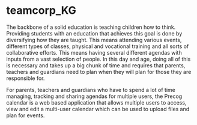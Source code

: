 # teamcorp_KG

The backbone of a solid education is teaching children how to think. Providing students with an education that achieves this goal is done by diversifying how they are taught. This means attending various events, different types of classes, physical and vocational training and all sorts of collaborative efforts. This means having several different agendas with inputs from a vast selection of people. In this day and age, doing all of this is necessary and takes up a big chunk of time and requires that parents, teachers and guardians need to plan when they will plan for those they are responsible for. 

For parents, teachers and guardians who have to spend a lot of time managing, tracking and sharing agendas for multiple users, the Precog calendar is a web based application that allows multiple users to access, view and edit a multi-user calendar which can be used to upload files and plan for events.
